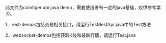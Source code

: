 此文件为cointiger api java demo，需要使用者有一定的java基础，仅供参考学习。

1、rest-demos包括交易相关接口，请运行TestRestApi.java中的Test方法

2、websocket-demos包括获取K线和最新行情，请运行Test.java



